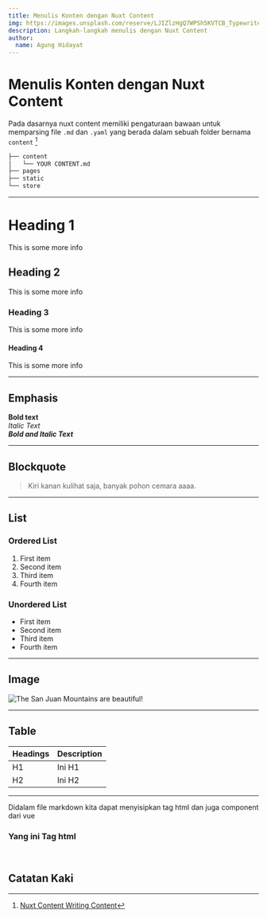 ```yaml
---
title: Menulis Konten dengan Nuxt Content
img: https://images.unsplash.com/reserve/LJIZlzHgQ7WPSh5KVTCB_Typewriter.jpg?ixlib=rb-1.2.1&auto=format&fit=crop&w=800&q=60
description: Langkah-langkah menulis dengan Nuxt Content
author:
  name: Agung Hidayat
---
```


# Menulis Konten dengan Nuxt Content

Pada dasarnya nuxt content memiliki pengaturaan bawaan untuk memparsing file ```.md``` dan ```.yaml``` yang berada dalam sebuah folder bernama ```content``` [^1]

```bash
├── content
│   └── YOUR CONTENT.md
├── pages
├── static
└── store
```
---
# Heading 1
This is some more info

## Heading 2
This is some more info  

### Heading 3
This is some more info 

#### Heading 4
This is some more info 

---
## Emphasis

**Bold text**  
*Italic Text*  
***Bold and Italic Text***  

---

## Blockquote

> Kiri kanan kulihat saja, banyak pohon cemara aaaa.

---

## List

### Ordered List
1. First item
2. Second item
3. Third item
4. Fourth item

### Unordered List
- First item
- Second item
- Third item
- Fourth item

---
## Image

![The San Juan Mountains are beautiful!](https://images.unsplash.com/photo-1533636721434-0e2d61030955?ixlib=rb-1.2.1&ixid=eyJhcHBfaWQiOjEyMDd9&auto=format&fit=crop&w=2550&q=80 "San Juan Mountains")

---

## Table

| Headings | Description |
|----------|-------------|
| H1 | Ini H1 |
| H2 | Ini H2 |

---


Didalam file markdown kita dapat menyisipkan tag html dan juga component dari vue

<!-- Tag Html-->
<h3>
  Yang ini Tag html
</h3>


<!-- Component Vue dengan passing props -->
<tips 
  type="primary" 
  icon="💡" 
  text="Kalau yang ini adalah komponen Vue">
</tips>


<!-- Component Vue dengan slot -->

<br />

## Catatan Kaki
[^1]:[Nuxt Content Writing Content](https://content.nuxtjs.org/guide/writing/content-directory#content-directory)
